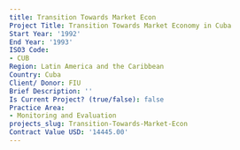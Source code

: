 ```yaml
---
title: Transition Towards Market Econ
Project Title: Transition Towards Market Economy in Cuba
Start Year: '1992'
End Year: '1993'
ISO3 Code:
- CUB
Region: Latin America and the Caribbean
Country: Cuba
Client/ Donor: FIU
Brief Description: ''
Is Current Project? (true/false): false
Practice Area:
- Monitoring and Evaluation
projects_slug: Transition-Towards-Market-Econ
Contract Value USD: '14445.00'
---
```


